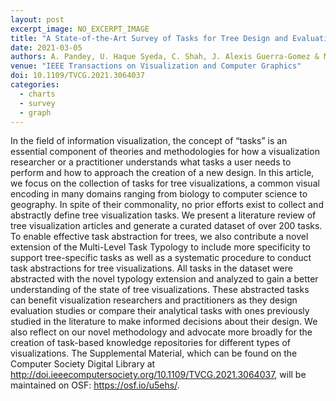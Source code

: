 ```yaml
---
layout: post
excerpt_image: NO_EXCERPT_IMAGE
title: "A State-of-the-Art Survey of Tasks for Tree Design and Evaluation With a Curated Task Dataset"
date: 2021-03-05
authors: A. Pandey, U. Haque Syeda, C. Shah, J. Alexis Guerra-Gomez & M. Borkin
venue: "IEEE Transactions on Visualization and Computer Graphics"
doi: 10.1109/TVCG.2021.3064037
categories:
  - charts
  - survey
  - graph
---
```

In the field of information visualization, the concept of “tasks” is an essential component of theories and methodologies for how a visualization researcher or a practitioner understands what tasks a user needs to perform and how to approach the creation of a new design. In this article, we focus on the collection of tasks for tree visualizations, a common visual encoding in many domains ranging from biology to computer science to geography. In spite of their commonality, no prior efforts exist to collect and abstractly define tree visualization tasks. We present a literature review of tree visualization articles and generate a curated dataset of over 200 tasks. To enable effective task abstraction for trees, we also contribute a novel extension of the Multi-Level Task Typology to include more specificity to support tree-specific tasks as well as a systematic procedure to conduct task abstractions for tree visualizations. All tasks in the dataset were abstracted with the novel typology extension and analyzed to gain a better understanding of the state of tree visualizations. These abstracted tasks can benefit visualization researchers and practitioners as they design evaluation studies or compare their analytical tasks with ones previously studied in the literature to make informed decisions about their design. We also reflect on our novel methodology and advocate more broadly for the creation of task-based knowledge repositories for different types of visualizations. The Supplemental Material, which can be found on the Computer Society Digital Library at http://doi.ieeecomputersociety.org/10.1109/TVCG.2021.3064037, will be maintained on OSF: https://osf.io/u5ehs/.
